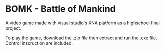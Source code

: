 # BOMK - Battle of Mankind

A video game made with visual studio's XNA platform as a highschool final project.

To play the game, download the .zip file then extract and run the .exe file.
Control inscruction are included.

